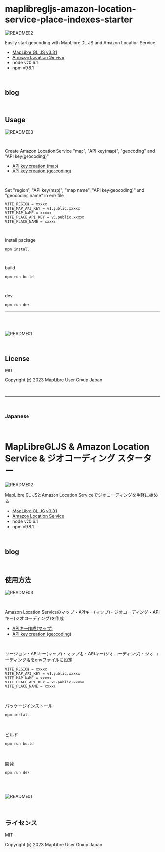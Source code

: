 # maplibregljs-amazon-location-service-place-indexes-starter

![README02](img/README02.png)

Easily start geocoding with MapLibre GL JS and Amazon Location Service.  
- [MapLibre GL JS v3.3.1](https://maplibre.org)  
- [Amazon Location Service](https://aws.amazon.com/location)  
- node v20.6.1
- npm v9.8.1

<br>

## blog



<br>

## Usage

![README03](img/README03.png)

<br>

Create Amazon Location Service "map", "API key(map)", "geocoding" and "API key(geocoding)"

- [API key creation (map)](https://memo.dayjournal.dev/memo/amazon-location-service-004)  
- [API key creation (geocoding)](https://memo.dayjournal.dev/memo/amazon-location-service-005)  

<br>

Set "region", "API key(map)", "map name", "API key(geocoding)" and "geocoding name" in env file
```env
VITE_REGION = xxxxx
VITE_MAP_API_KEY = v1.public.xxxxx
VITE_MAP_NAME = xxxxx
VITE_PLACE_API_KEY = v1.public.xxxxx
VITE_PLACE_NAME = xxxxx
```

<br>

Install package
```bash
npm install
```

<br>

build
```bash
npm run build
```

<br>

dev
```bash
npm run dev
```

---

<br>
<br>

![README01](img/README01.gif)

<br>

## License
MIT

Copyright (c) 2023 MapLibre User Group Japan

<br>

---

<br>

### Japanese

<br>

# MapLibreGLJS & Amazon Location Service & ジオコーディング スターター

![README02](img/README02.png)

MapLibre GL JSとAmazon Location Serviceでジオコーディングを手軽に始める
- [MapLibre GL JS v3.3.1](https://maplibre.org)  
- [Amazon Location Service](https://aws.amazon.com/location)  
- node v20.6.1
- npm v9.8.1

<br>

## blog



<br>

##  使用方法

![README03](img/README03.png)

<br>

Amazon Location Serviceのマップ・APIキー(マップ)・ジオコーディング・APIキー(ジオコーディング)を作成

- [APIキー作成(マップ)](https://memo.dayjournal.dev/memo/amazon-location-service-004)  
- [API key creation (geocoding)](https://memo.dayjournal.dev/memo/amazon-location-service-005)  

<br>

リージョン・APIキー(マップ)・マップ名・APIキー(ジオコーディング)・ジオコーディング名をenvファイルに設定
```env
VITE_REGION = xxxxx
VITE_MAP_API_KEY = v1.public.xxxxx
VITE_MAP_NAME = xxxxx
VITE_PLACE_API_KEY = v1.public.xxxxx
VITE_PLACE_NAME = xxxxx
```

<br>

パッケージインストール

```bash
npm install
```

<br>

ビルド

```bash
npm run build
```

<br>

開発

```bash
npm run dev
```

<br>
<br>

![README01](img/README01.gif)

<br>

## ライセンス
MIT

Copyright (c) 2023 MapLibre User Group Japan

<br>

